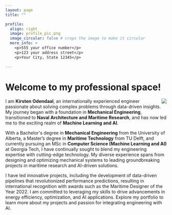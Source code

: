 ```yaml
---
layout: page
title: ""

profile:
  align: right
  image: profile_pic.png
  image_circular: false # crops the image to make it circular
  more_info: >
    <p>555 your office number</p>
    <p>123 your address street</p>
    <p>Your City, State 12345</p>

---
```


# Welcome to my professional space! 


<img style="float: right;" src="http://kodendaal.github.io/assets/profile_pic.png"/>


I am **Kirsten Odendaal**, an internationally experienced engineer passionate about solving complex problems through data-driven insights. My journey began with a foundation in **Mechanical Engineering**, transitioned to **Naval Architecture and Maritime Research**, and has now led me to the exciting realm of **Machine Learning and AI**.

With a Bachelor's degree in **Mechanical Engineering** from the University of Alberta, a Master’s degree in **Maritime Technology** from TU Delft, and currently pursuing an MSc in **Computer Science (Machine Learning and AI)** at Georgia Tech, I have continually sought to blend my engineering expertise with cutting-edge technology. My diverse experience spans from designing and optimizing mechanical systems to leading groundbreaking projects in maritime research and AI-driven solutions.

I have led innovative projects, including the development of data-driven pipelines that revolutionized performance predictions, resulting in international recognition with awards such as the Maritime Designer of the Year 2022. I am committed to leveraging my skills to drive advancements in energy efficiency, optimization, and AI applications. Explore my portfolio to learn more about my projects and passion for integrating engineering with AI.
